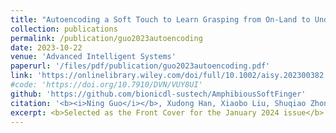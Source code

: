 ```yaml
---
title: "Autoencoding a Soft Touch to Learn Grasping from On‐Land to Underwater"
collection: publications
permalink: /publication/guo2023autoencoding
date: 2023-10-22
venue: 'Advanced Intelligent Systems'
paperurl: '/files/pdf/publication/guo2023autoencoding.pdf'
link: 'https://onlinelibrary.wiley.com/doi/full/10.1002/aisy.202300382'
#code: 'https://doi.org/10.7910/DVN/VUY8UI'
github: 'https://github.com/bionicdl-sustech/AmphibiousSoftFinger'
citation: '<b><i>Ning Guo</i></b>, Xudong Han, Xiaobo Liu, Shuqiao Zhong, Zhiyuan Zhou, Jian Lin, J.S Dai, Fang Wan* and Chaoyang Song*. &quot;Autoencoding a Soft Touch to Learn Grasping from On‐Land to Underwater.&quot; <b><i>Advanced Intelligent Systems</i></b>. doi:10.1002/aisy.202300382'
excerpt: <b>Selected as the Front Cover for the January 2024 issue</b>
---
```



